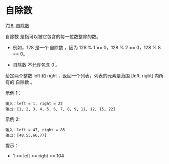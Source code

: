 # 自除数

[728. 自除数](https://leetcode-cn.com/problems/self-dividing-numbers/)

自除数 是指可以被它包含的每一位数整除的数。

- 例如，128 是一个 自除数 ，因为 128 % 1 == 0，128 % 2 == 0，128 % 8 == 0。

- 自除数 不允许包含 0 。

给定两个整数 left 和 right ，返回一个列表，列表的元素是范围 [left, right] 内所有的 自除数 。

示例 1：

```
输入：left = 1, right = 22
输出：[1, 2, 3, 4, 5, 6, 7, 8, 9, 11, 12, 15, 22]
```

示例 2:

```
输入：left = 47, right = 85
输出：[48,55,66,77]
```


提示：

- 1 <= left <= right <= 104